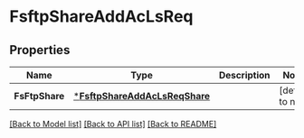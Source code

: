 # FsftpShareAddAcLsReq

## Properties
Name | Type | Description | Notes
------------ | ------------- | ------------- | -------------
**FsFtpShare** | [***FsftpShareAddAcLsReqShare**](FSFTPShareAddACLsReq_Share.md) |  | [default to null]

[[Back to Model list]](../README.md#documentation-for-models) [[Back to API list]](../README.md#documentation-for-api-endpoints) [[Back to README]](../README.md)


